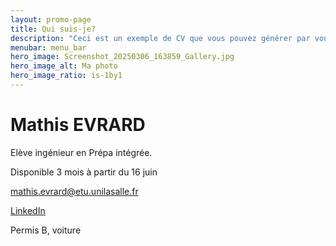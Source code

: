 ```yaml
---
layout: promo-page
title: Qui suis-je?
description: "Ceci est un exemple de CV que vous pouvez générer par vous-même"
menubar: menu_bar
hero_image: Screenshot_20250306_163859_Gallery.jpg
hero_image_alt: Ma photo
hero_image_ratio: is-1by1
---
```



# Mathis EVRARD
Elève ingénieur en Prépa intégrée. 


Disponible 3 mois à partir du 16 juin

[mathis.evrard@etu.unilasalle.fr](mailto:mathis.evrard@etu.unilasalle.fr)

[LinkedIn](https://www.linkedin.com/in/mathis-evrard-454859240/)

Permis B, voiture

